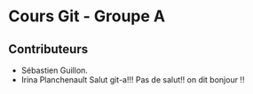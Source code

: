 # Cours Git - Groupe A

## Contributeurs

* Sébastien Guillon.
* Irina Planchenault
Salut git-a!!! 
Pas de salut!! on dit bonjour !!

